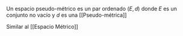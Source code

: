
Un espacio pseudo-métrico es un par ordenado $(E,d)$ donde $E$ es un conjunto no vacío y $d$ es una [[Pseudo-métrica]]

Similar al [[Espacio Métrico]]
